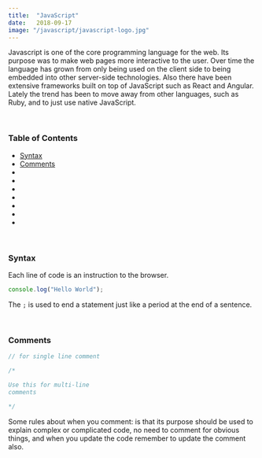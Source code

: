 ```yaml
---
title:  "JavaScript"
date:   2018-09-17
image: "/javascript/javascript-logo.jpg"
---
```

Javascript is one of the core programming language for the web. Its purpose was to make web pages more interactive to the user. Over time the language has grown from only being used on the client side to being embedded into other server-side technologies. Also there have been extensive frameworks built on top of JavaScript such as React and Angular. Lately the trend has been to move away from other languages, such as Ruby, and to just use native JavaScript.

<br>

### Table of Contents
 - [Syntax](#statements)
 - [Comments](#comments)
 - [](#)
 - [](#)
 - [](#)
 - [](#)
 - [](#)
 - [](#)
 - [](#)

<br>

### Syntax  <a name="statements"></a>
Each line of code is an instruction to the browser.

``` javascript
console.log("Hello World");
```
The `;` is used to end a statement just like a period at the end of a sentence.

<br>

### Comments <a name="comments"></a>

``` javascript
// for single line comment

/*

Use this for multi-line
comments

*/

```

Some rules about when you comment: is that its purpose should be used to explain complex or complicated code, no need to comment for obvious things, and when you update the code remember to update the comment also.

<br>

###  <a name=""></a>

<br>

###  <a name=""></a>

<br>

###  <a name=""></a>

<br>

###  <a name=""></a>

<br>

###  <a name=""></a>

<br>

###  <a name=""></a>

<br>
